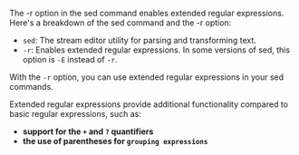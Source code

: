 ---
---

The -r option in the sed command enables extended regular expressions. Here's a breakdown of the sed command and the -r option:

- `sed`: The stream editor utility for parsing and transforming text.
- `-r`: Enables extended regular expressions. In some versions of sed, this option is `-E` instead of `-r`.

With the `-r` option, you can use extended regular expressions in your sed commands.

Extended regular expressions provide additional functionality compared to basic regular expressions, such as:
- **support for the `+` and `?` quantifiers**
- **the use of parentheses for `grouping expressions`**
